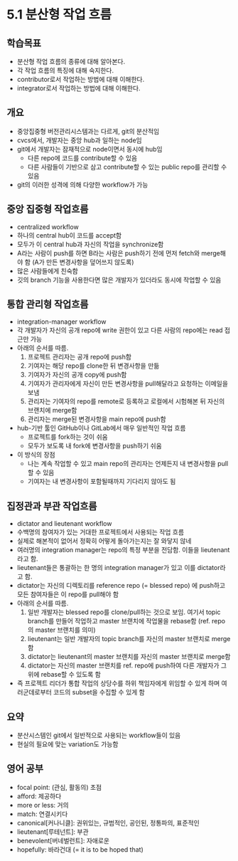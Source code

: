 # 5.1 분산형 작업 흐름

## 학습목표
- 분산형 작업 흐름의 종류에 대해 알아본다.
- 각 작업 흐름의 특징에 대해 숙지한다.
- contributor로서 작업하는 방법에 대해 이해한다.
- integrator로서 작업하는 방법에 대해 이해한다.

## 개요
- 중앙집중형 버전관리시스템과는 다르게, git의 분산적임
- cvcs에서, 개발자는 중앙 hub과 일하는 node임
- git에서 개발자는 잠재적으로 node이면서 동시에 hub임
   - 다른 repo에 코드를 contribute할 수 있음
   - 다른 사람들이 기반으로 삼고 contribute할 수 있는 public repo를 관리할 수 있음
- git의 이러한 성격에 의해 다양한 workflow가 가능

## 중앙 집중형 작업흐름
- centralized workflow
- 하나의 central hub이 코드를 accept함
- 모두가 이 central hub과 자신의 작업을 synchronize함
- A라는 사람이 push를 하면 B라는 사람은 push하기 전에 먼저 fetch와 merge해야 함 (A가 만든 변경사항을 덮어쓰지 않도록)
- 많은 사람들에게 친숙함
- 깃의 branch 기능을 사용한다면 많은 개발자가 있더라도 동시에 작업할 수 있음

## 통합 관리형 작업흐름
- integration-manager workflow
- 각 개발자가 자신의 공개 repo에 write 권한이 있고 다른 사람의 repo에는 read 접근만 가능
- 아래의 순서를 따름.
   1. 프로젝트 관리자는 공개 repo에 push함
   2. 기여자는 해당 repo를 clone한 뒤 변경사항을 만듦
   3. 기여자가 자신의 공개 copy에 push함
   4. 기여자가 관리자에게 자신이 만든 변경사항을 pull해달라고 요청하는 이메일을 보냄
   5. 관리자는 기여자의 repo를 remote로 등록하고 로컬에서 시험해본 뒤 자신의 브랜치에 merge함
   6. 관리자는 merge된 변경사항을 main repo에 push함
- hub-기반 툴인 GitHub이나 GitLab에서 매우 일반적인 작업 흐름
   - 프로젝트를 fork하는 것이 쉬움
   - 모두가 보도록 내 fork에 변경사항을 push하기 쉬움
- 이 방식의 장점
   - 나는 계속 작업할 수 있고 main repo의 관리자는 언제든지 내 변경사항을 pull할 수 있음
   - 기여자는 내 변경사항이 포함될때까지 기다리지 않아도 됨

## 집정관과 부관 작업흐름
- dictator and lieutenant workflow
- 수백명의 참여자가 있는 거대한 프로젝트에서 사용되는 작업 흐름
- 실제로 해본적이 없어서 정확히 어떻게 돌아가는지는 잘 와닿지 않네
- 여러명의 integration manager는 repo의 특정 부분을 전담함. 이들을 lieutenant라고 함.
- lieutenant들은 통괄하는 한 명의 integration manager가 있고 이를 dictator라고 함.
- dictator는 자신의 디렉토리를 reference repo (= blessed repo) 에 push하고 모든 참여자들은 이 repo를 pull해야 함
- 아래의 순서를 따름.
   1. 일반 개발자는 blessed repo를 clone/pull하는 것으로 보임. 여기서 topic branch를 만들어 작업하고 master 브랜치에 작업물을 rebase함 (ref. repo의 master 브랜치를 의미)
   2. lieutenant는 일반 개발자의 topic branch를 자신의 master 브랜치로 merge함
   3. dictator는 lieutenant의 master 브랜치를 자신의 master 브랜치로 merge함
   4. dictator는 자신의 master 브랜치를 ref. repo에 push하여 다른 개발자가 그 위에 rebase할 수 있도록 함
- 즉 프로젝트 리더가 통합 작업의 상당수를 하위 책임자에게 위임할 수 있게 하며 여러군데로부터 코드의 subset을 수집할 수 있게 함

## 요약
- 분산시스템인 git에서 일반적으로 사용되는 workflow들이 있음
- 현실의 필요에 맞는 variation도 가능함

## 영어 공부
- focal point: (관심, 활동의) 초점
- afford: 제공하다
- more or less: 거의
- match: 연결시키다
- canonical[커나니클]: 권위있는, 규범적인, 공인된, 정통파의, 표준적인
- lieutenant[루테넌트]: 부관
- benevolent[버네벌런트]: 자애로운
- hopefully: 바라건대 (= it is to be hoped that)